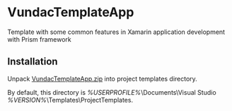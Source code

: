 # VundacTemplateApp

Template with some common features in Xamarin application development with Prism framework 

## Installation

Unpack <a href="https://github.com/ChummerUA/VundacTemplateApp/raw/master/VundacTemplateApp.zip">VundacTemplateApp.zip</a> into project templates directory.

By default, this directory is *%USERPROFILE%*\Documents\Visual Studio *%VERSION%*\Templates\ProjectTemplates.
